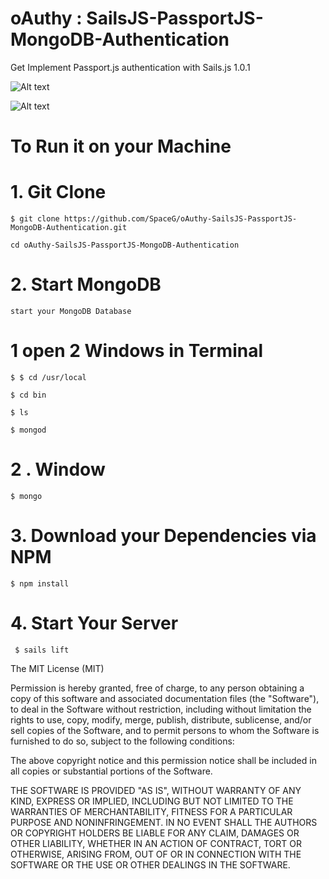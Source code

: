 # oAuthy : SailsJS-PassportJS-MongoDB-Authentication
Get Implement Passport.js authentication with Sails.js 1.0.1


![Alt text](https://github.com/SpaceG/oAuthy-SailsJS-PassportJS-MongoDB-Authentication/blob/master/assets/images/sailsjspassportjsmongodb.png "Optional Title")

![Alt text](https://sailsjshacker.co/wp-content/uploads/2018/04/front-row-1024x161.png "Optional Title")



# To Run it on your Machine

# 1. Git Clone 

    $ git clone https://github.com/SpaceG/oAuthy-SailsJS-PassportJS-MongoDB-Authentication.git

    cd oAuthy-SailsJS-PassportJS-MongoDB-Authentication


# 2. Start MongoDB

    start your MongoDB Database 

   # 1 open 2 Windows in Terminal

    $ $ cd /usr/local

    $ cd bin

    $ ls

    $ mongod

   # 2 . Window

    $ mongo

# 3. Download your Dependencies via NPM 

    $ npm install 

# 4. Start Your Server 

     $ sails lift 

    



The MIT License (MIT)

Permission is hereby granted, free of charge, to any person obtaining a copy
of this software and associated documentation files (the "Software"), to deal
in the Software without restriction, including without limitation the rights
to use, copy, modify, merge, publish, distribute, sublicense, and/or sell
copies of the Software, and to permit persons to whom the Software is
furnished to do so, subject to the following conditions:

The above copyright notice and this permission notice shall be included in all
copies or substantial portions of the Software.

THE SOFTWARE IS PROVIDED "AS IS", WITHOUT WARRANTY OF ANY KIND, EXPRESS OR
IMPLIED, INCLUDING BUT NOT LIMITED TO THE WARRANTIES OF MERCHANTABILITY,
FITNESS FOR A PARTICULAR PURPOSE AND NONINFRINGEMENT. IN NO EVENT SHALL THE
AUTHORS OR COPYRIGHT HOLDERS BE LIABLE FOR ANY CLAIM, DAMAGES OR OTHER
LIABILITY, WHETHER IN AN ACTION OF CONTRACT, TORT OR OTHERWISE, ARISING FROM,
OUT OF OR IN CONNECTION WITH THE SOFTWARE OR THE USE OR OTHER DEALINGS IN THE
SOFTWARE.
